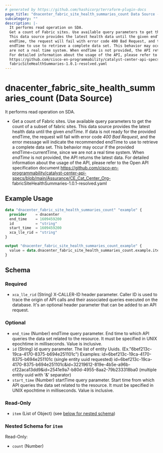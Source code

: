 ```yaml
---
# generated by https://github.com/hashicorp/terraform-plugin-docs
page_title: "dnacenter_fabric_site_health_summaries_count Data Source - terraform-provider-dnacenter"
subcategory: ""
description: |-
  It performs read operation on SDA.
  Get a count of Fabric sites. Use available query parameters to get the count of a subset of fabric sites.
  This data source provides the latest health data until the given endTime. If data is not ready for the provided
  endTime, the request will fail with error code 400 Bad Request, and the error message will indicate the recommended
  endTime to use to retrieve a complete data set. This behavior may occur if the provided endTime=currentTime, since we
  are not a real time system. When endTime is not provided, the API returns the latest data.
  For detailed information about the usage of the API, please refer to the Open API specification document
  https://github.com/cisco-en-programmability/catalyst-center-api-specs/blob/main/Assurance/CECatCenter_Org-
  fabricSiteHealthSummaries-1.0.1-resolved.yaml
---
```


# dnacenter_fabric_site_health_summaries_count (Data Source)

It performs read operation on SDA.

- Get a count of Fabric sites. Use available query parameters to get the count of a subset of fabric sites.
This data source provides the latest health data until the given *endTime*. If data is not ready for the provided
endTime, the request will fail with error code *400 Bad Request*, and the error message will indicate the recommended
endTime to use to retrieve a complete data set. This behavior may occur if the provided endTime=currentTime, since we
are not a real time system. When *endTime* is not provided, the API returns the latest data.
For detailed information about the usage of the API, please refer to the Open API specification document
https://github.com/cisco-en-programmability/catalyst-center-api-specs/blob/main/Assurance/CE_Cat_Center_Org-
fabricSiteHealthSummaries-1.0.1-resolved.yaml

## Example Usage

```terraform
data "dnacenter_fabric_site_health_summaries_count" "example" {
  provider    = dnacenter
  end_time    = 1609459200
  id          = "string"
  start_time  = 1609459200
  xca_lle_rid = "string"
}

output "dnacenter_fabric_site_health_summaries_count_example" {
  value = data.dnacenter_fabric_site_health_summaries_count.example.item
}
```

<!-- schema generated by tfplugindocs -->
## Schema

### Required

- `xca_lle_rid` (String) X-CALLER-ID header parameter. Caller ID is used to trace the origin of API calls and their associated queries executed on the database. It's an optional header parameter that can be added to an API request.

### Optional

- `end_time` (Number) endTime query parameter. End time to which API queries the data set related to the resource. It must be specified in UNIX epochtime in milliseconds. Value is inclusive.
- `id` (String) id query parameter. The list of entity Uuids. (Ex."6bef213c-19ca-4170-8375-b694e251101c") Examples: id=6bef213c-19ca-4170-8375-b694e251101c (single entity uuid requested) id=6bef213c-19ca-4170-8375-b694e251101c&id=32219612-819e-4b5e-a96b-cf22aca13dd9&id=2541e9a7-b80d-4955-8aa2-79b233318ba0 (multiple entity uuid with '&' separator)
- `start_time` (Number) startTime query parameter. Start time from which API queries the data set related to the resource. It must be specified in UNIX epochtime in milliseconds. Value is inclusive.

### Read-Only

- `item` (List of Object) (see [below for nested schema](#nestedatt--item))

<a id="nestedatt--item"></a>
### Nested Schema for `item`

Read-Only:

- `count` (Number)
